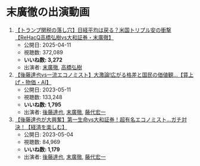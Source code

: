 # 末廣徹の出演動画

1.  [【トランプ関税の落し穴】日経平均は戻る？米国トリプル安の衝撃【ReHacQ高橋弘樹vs大和証券・末廣徹】](https://www.youtube.com/watch?v=fmbiFd9DKU8)
    -   公開日: 2025-04-11
    -   視聴数: 372,089
    -   **いいね数: 3,272**
    -   出演者: [末廣徹](/rehacq_fan/people/末廣徹 "wikilink"), [高橋弘樹](/rehacq_fan/people/高橋弘樹 "wikilink")
1.  [【後藤達也vs一流エコノミスト】大激論!広がる格差と国民の価値観…【賃上げ・物価・AI】](https://www.youtube.com/watch?v=BBSaH4syMuc)
    -   公開日: 2023-05-11
    -   視聴数: 133,248
    -   **いいね数: 1,795**
    -   出演者: [後藤達也](/rehacq_fan/people/後藤達也 "wikilink"), [末廣徹](/rehacq_fan/people/末廣徹 "wikilink"), [藤代宏一](/rehacq_fan/people/藤代宏一 "wikilink")
1.  [【後藤達也が大興奮】第一生命vs大和証券！超有名エコノミスト…ガチ対決！【経済を楽しむ】](https://www.youtube.com/watch?v=tZC0Pf7bbes)
    -   公開日: 2023-05-04
    -   視聴数: 84,969
    -   **いいね数: 1,179**
    -   出演者: [後藤達也](/rehacq_fan/people/後藤達也 "wikilink"), [末廣徹](/rehacq_fan/people/末廣徹 "wikilink"), [藤代宏一](/rehacq_fan/people/藤代宏一 "wikilink")
